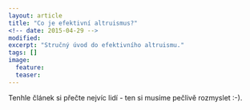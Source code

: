 ```yaml
---
layout: article
title: "Co je efektivní altruismus?"
<!-- date: 2015-04-29 -->
modified:
excerpt: "Stručný úvod do efektivního altruismu."
tags: []
image:
  feature:
  teaser:
---
```


Tenhle článek si přečte nejvíc lidí - ten si musíme pečlivě rozmyslet :-).



